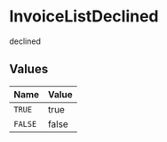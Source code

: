 # InvoiceListDeclined

declined


## Values

| Name    | Value   |
| ------- | ------- |
| `TRUE`  | true    |
| `FALSE` | false   |